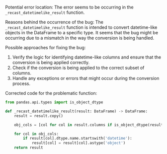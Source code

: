 Potential error location:
The error seems to be occurring in the `_recast_datetimelike_result` function.

Reasons behind the occurrence of the bug:
The `_recast_datetimelike_result` function is intended to convert datetime-like objects in the DataFrame to a specific type. It seems that the bug might be occurring due to a mismatch in the way the conversion is being handled.

Possible approaches for fixing the bug:
1. Verify the logic for identifying datetime-like columns and ensure that the conversion is being applied correctly.
2. Check if the conversion is being applied to the correct subset of columns.
3. Handle any exceptions or errors that might occur during the conversion process.

Corrected code for the problematic function:
```python
from pandas.api.types import is_object_dtype

def _recast_datetimelike_result(result: DataFrame) -> DataFrame:
    result = result.copy()

    obj_cols = [col for col in result.columns if is_object_dtype(result[col])]

    for col in obj_cols:
        if result[col].dtype.name.startswith('datetime'):
            result[col] = result[col].astype('object')
    return result
```
